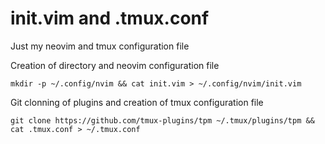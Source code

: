 # init.vim and .tmux.conf

Just my neovim and tmux configuration file

Creation of directory and neovim configuration file  
```
mkdir -p ~/.config/nvim && cat init.vim > ~/.config/nvim/init.vim
```
  
  
Git clonning of plugins and creation of tmux configuration file  
```
git clone https://github.com/tmux-plugins/tpm ~/.tmux/plugins/tpm && cat .tmux.conf > ~/.tmux.conf
```
